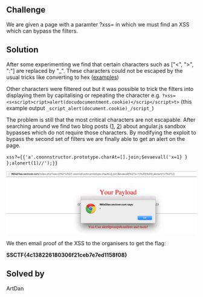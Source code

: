 ## Challenge

We are given a page with a paramter ?xss=<xss> in which we must find an XSS which can bypass the filters.

## Solution

After some experimenting we find that certain characters such as ["<", ">", ":"] are replaced by "_". These characters could not be escaped by the usual tricks like converting to hex ([examples](http://htmlpurifier.org/live/smoketests/xssAttacks.php))

Other characters were filtered out but it was possible to trick the filters into displaying them by capitalising or repeating the character e.g. `?xss=<s<script>cript>alert(docudocumentment.cookie)</scrip</script>t>` (this example output `_script_alert(document.cookie)_/script_`)

The problem is still that the most critical characters are not escapable. After searching around we find two blog posts ([1](https://sites.google.com/site/bughunteruniversity/nonvuln/angularjs-expression-sandbox-bypass), [2](http://blog.portswigger.net/2016/01/xss-without-html-client-side-template.html)) about angular.js sandbox bypasses which do not require those characters. By modifying the exploit to bypass the second set of filters we are finally able to get an alert on the page.

```
xss?={{'a'.coonnstructor.prototype.charAt=[].join;$evaevall('x=1} } };alonert(1)//');}}
```

![](can_you_hit_me.png)

We then email proof of the XSS to the organisers to get the flag:

**SSCTF{4c138226180306f21ceb7e7ed1158f08}**

## Solved by
ArtDan
